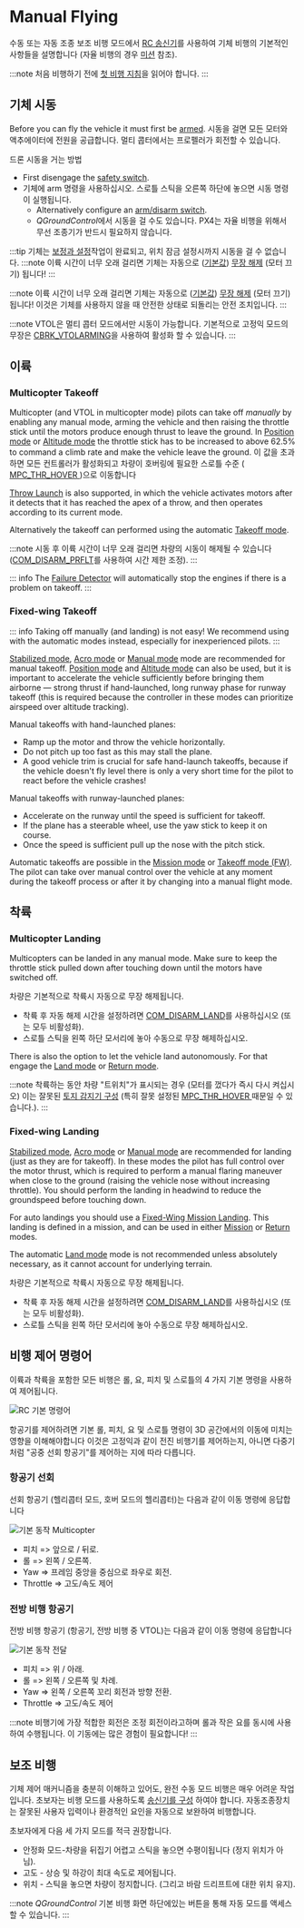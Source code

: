 # Manual Flying

수동 또는 자동 조종 보조 비행 모드에서 [RC 송신기](../getting_started/rc_transmitter_receiver.md)를 사용하여 기체 비행의 기본적인 사항들을 설명합니다 (자율 비행의 경우 [미션](../flying/missions.md) 참조).

:::note
처음 비행하기 전에 [첫 비행 지침](../flying/first_flight_guidelines.md)을 읽어야 합니다. :::

<a id="arm"></a>

## 기체 시동

Before you can fly the vehicle it must first be [armed](../getting_started/px4_basic_concepts.md#arming-and-disarming). 시동을 걸면 모든 모터와 액추에이터에 전원을 공급합니다. 멀티 콥터에서는 프로펠러가 회전할 수 있습니다.

드론 시동을 거는 방법
- First disengage the [safety switch](../getting_started/px4_basic_concepts.md#safety-switch).
- 기체에 arm 명령을 사용하십시오. 스로틀 스틱을 오른쪽 하단에 놓으면 시동 명령이 실행됩니다.
  - Alternatively configure an [arm/disarm switch](../config/safety.md#arm-disarm-switch).
  - *QGroundControl*에서 시동을 걸 수도 있습니다. PX4는 자율 비행을 위해서 무선 조종기가 반드시 필요하지 않습니다.

:::tip
기체는 [보정과 설정](../config/README.md)작업이 완료되고, 위치 잠금 설정시까지 시동을 걸 수 없습니다. :::note 이륙 시간이 너무 오래 걸리면 기체는 자동으로 ([기본값](../advanced_config/parameter_reference.md#COM_DISARM_PRFLT)) [무장 해제](../advanced_config/prearm_arm_disarm.md#auto-disarming) (모터 끄기) 됩니다! :::

:::note
이륙 시간이 너무 오래 걸리면 기체는 자동으로 ([기본값](../advanced_config/parameter_reference.md#COM_DISARM_PRFLT)) [무장 해제](../advanced_config/prearm_arm_disarm.md#auto-disarming) (모터 끄기) 됩니다! 이것은 기체를 사용하지 않을 때 안전한 상태로 되돌리는 안전 조치입니다. :::

:::note VTOL은 멀티 콥터 모드에서만 시동이 가능합니다. 기본적으로 고정익 모드의 무장은 [CBRK_VTOLARMING](../advanced_config/parameter_reference.md#CBRK_VTOLARMING)을 사용하여 활성화 할 수 있습니다. :::

<a id="takeoff-and-landing"></a>

## 이륙

### Multicopter Takeoff

Multicopter (and VTOL in multicopter mode) pilots can take off *manually* by enabling any manual mode, arming the vehicle and then raising the throttle stick until the motors produce enough thrust to leave the ground. In [Position mode](../flight_modes_mc/position.md) or [Altitude mode](../flight_modes_mc/altitude.md) the throttle stick has to be increased to above 62.5% to command a climb rate and make the vehicle leave the ground. 이 값을 초과하면 모든 컨트롤러가 활성화되고 차량이 호버링에 필요한 스로틀 수준 ([ MPC_THR_HOVER ](../advanced_config/parameter_reference.md#MPC_THR_HOVER))으로 이동합니다

[Throw Launch](../flight_modes_mc/throw_launch.md) is also supported, in which the vehicle activates motors after it detects that it has reached the apex of a throw, and then operates according to its current mode.

Alternatively the takeoff can performed using the automatic [Takeoff mode](../flight_modes_mc/takeoff.md).

:::note
시동 후 이륙 시간이 너무 오래 걸리면 차량의 시동이 해제될 수 있습니다 ([COM_DISARM_PRFLT](../advanced_config/parameter_reference.md#COM_DISARM_PRFLT)를 사용하여 시간 제한 조정). :::

::: info The [Failure Detector](../config/safety.md#failure-detector) will automatically stop the engines if there is a problem on takeoff. :::

### Fixed-wing Takeoff

::: info
Taking off manually (and landing) is not easy!
We recommend using with the automatic modes instead, especially for inexperienced pilots.
:::

[Stabilized mode](../flight_modes_fw/stabilized.md), [Acro mode](../flight_modes_fw/acro.md) or [Manual mode](../flight_modes_fw/manual.md) mode are recommended for manual takeoff. [Position mode](../flight_modes_fw/position.md) and [Altitude mode](../flight_modes_fw/altitude.md) can also be used, but it is important to accelerate the vehicle sufficiently before bringing them airborne — strong thrust if hand-launched, long runway phase for runway takeoff (this is required because the controller in these modes can prioritize airspeed over altitude tracking).

Manual takeoffs with hand-launched planes:
- Ramp up the motor and throw the vehicle horizontally.
- Do not pitch up too fast as this may stall the plane.
- A good vehicle trim is crucial for safe hand-launch takeoffs, because if the vehicle doesn't fly level there is only a very short time for the pilot to react before the vehicle crashes!

Manual takeoffs with runway-launched planes:
- Accelerate on the runway until the speed is sufficient for takeoff.
- If the plane has a steerable wheel, use the yaw stick to keep it on course.
- Once the speed is sufficient pull up the nose with the pitch stick.

Automatic takeoffs are possible in the [Mission mode](../flight_modes_fw/mission.md#mission-takeoff) or [Takeoff mode (FW)](../flight_modes_fw/takeoff.md). The pilot can take over manual control over the vehicle at any moment during the takeoff process or after it by changing into a manual flight mode.

## 착륙

### Multicopter Landing

Multicopters can be landed in any manual mode. Make sure to keep the throttle stick pulled down after touching down until the motors have switched off.

차량은 기본적으로 착륙시 자동으로 무장 해제됩니다.

- 착륙 후 자동 해제 시간을 설정하려면 [COM_DISARM_LAND](../advanced_config/parameter_reference.md#COM_DISARM_LAND)를 사용하십시오 (또는 모두 비활성화).
- 스로틀 스틱을 왼쪽 하단 모서리에 놓아 수동으로 무장 해제하십시오.

There is also the option to let the vehicle land autonomously. For that engage the [Land mode](../flight_modes_mc/land.md) or [Return mode](../flight_modes_mc/return.md).

:::note
착륙하는 동안 차량 "트위치"가 표시되는 경우 (모터를 껐다가 즉시 다시 켜십시오) 이는 잘못된 [토지 감지기 구성](../advanced_config/land_detector.md) (특히 잘못 설정된 [MPC_THR_HOVER ](../advanced_config/parameter_reference.md#MPC_THR_HOVER) 때문일 수 있습니다.). :::


### Fixed-wing Landing

[Stabilized mode](../flight_modes_fw/stabilized.md), [Acro mode](../flight_modes_fw/acro.md) or [Manual mode](../flight_modes_fw/manual.md) are recommended for landing (just as they are for takeoff). In these modes the pilot has full control over the motor thrust, which is required to perform a manual flaring maneuver when close to the ground (raising the vehicle nose without increasing throttle). You should perform the landing in headwind to reduce the groundspeed before touching down.

For auto landings you should use a [Fixed-Wing Mission Landing](../flight_modes_fw/mission.md#mission-landing). This landing is defined in a mission, and can be used in either [Mission](../flight_modes_fw/mission.md) or [Return](../flight_modes_fw/return.md) modes.

The automatic [Land mode](../flight_modes_fw/land.md) mode is not recommended unless absolutely necessary, as it cannot account for underlying terrain.
<!-- Added this to make it more generic: We'll split this out later -->

차량은 기본적으로 착륙시 자동으로 무장 해제됩니다.

- 착륙 후 자동 해제 시간을 설정하려면 [COM_DISARM_LAND](../advanced_config/parameter_reference.md#COM_DISARM_LAND)를 사용하십시오 (또는 모두 비활성화).
- 스로틀 스틱을 왼쪽 하단 모서리에 놓아 수동으로 무장 해제하십시오.

## 비행 제어 명령어

이륙과 착륙을 포함한 모든 비행은 롤, 요, 피치 및 스로틀의 4 가지 기본 명령을 사용하여 제어됩니다.

![RC 기본 명령어](../../assets/flying/rc_basic_commands.png)

항공기를 제어하려면 기본 롤, 피치, 요 및 스로틀 명령이 3D 공간에서의 이동에 미치는 영향을 이해해야합니다 이것은 고정익과 같이 전진 비행기를 제어하는지, 아니면 다중기처럼 "공중 선회 항공기"를 제어하는 지에 따라 다릅니다.

### 항공기 선회

선회 항공기 (헬리콥터 모드, 호버 모드의 헬리콥터)는 다음과 같이 이동 명령에 응답합니다

![기본 동작 Multicopter](../../assets/flying/basic_movements_multicopter.png)

- 피치 => 앞으로 / 뒤로.
- 롤 => 왼쪽 / 오른쪽.
- Yaw => 프레임 중앙을 중심으로 좌우로 회전.
- Throttle => 고도/속도 제어

### 전방 비행 항공기

전방 비행 항공기 (항공기, 전방 비행 중 VTOL)는 다음과 같이 이동 명령에 응답합니다

![기본 동작 전달](../../assets/flying/basic_movements_forward.png)

- 피치 => 위 / 아래.
- 롤 => 왼쪽 / 오른쪽 및 차례.
- Yaw => 왼쪽 / 오른쪽 꼬리 회전과 방향 전환.
- Throttle => 고도/속도 제어

:::note
비행기에 가장 적합한 회전은 조정 회전이라고하며 롤과 작은 요를 동시에 사용하여 수행됩니다.
이 기동에는 많은 경험이 필요합니다!
:::

## 보조 비행

기체 제어 매커니즘을 충분히 이해하고 있어도, 완전 수동 모드 비행은 매우 어려운 작업입니다. 초보자는 비행 모드를 사용하도록 [ 송신기를 구성](../config/flight_mode.md) 하여야 합니다. 자동조종장치는 잘못된 사용자 입력이나 환경적인 요인을 자동으로 보완하여 비행합니다.

초보자에게 다음 세 가지 모드를 적극 권장합니다.

* 안정화 모드-차량을 뒤집기 어렵고 스틱을 놓으면 수평이됩니다 (정지 위치가 아님).
* 고도 - 상승 및 하강이 최대 속도로 제어됩니다.
* 위치 - 스틱을 놓으면 차량이 정지합니다. (그리고 바람 드리프트에 대한 위치 유지).

:::note
*QGroundControl* 기본 비행 화면 하단에있는 버튼을 통해 자동 모드를 액세스할 수 있습니다. :::
